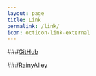 ```yaml
---
layout: page
title: Link
permalink: /link/
icon: octicon-link-external
---
```


###[GitHub](https://www.github.com/)

###[RainyAlley](http://blog.rainyalley.com/)